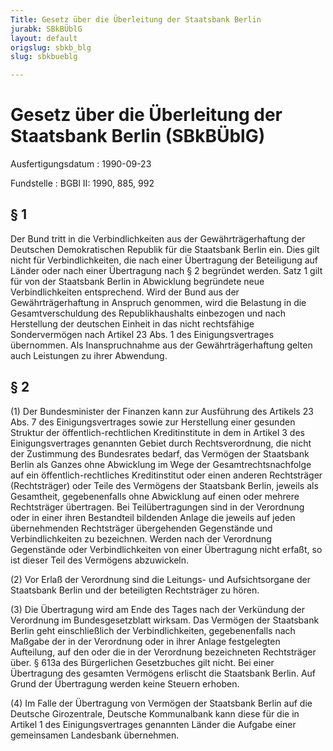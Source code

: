 ```yaml
---
Title: Gesetz über die Überleitung der Staatsbank Berlin
jurabk: SBkBÜblG
layout: default
origslug: sbkb_blg
slug: sbkbueblg

---
```


# Gesetz über die Überleitung der Staatsbank Berlin (SBkBÜblG)

Ausfertigungsdatum
:   1990-09-23

Fundstelle
:   BGBl II: 1990, 885, 992



## § 1

Der Bund tritt in die Verbindlichkeiten aus der Gewährträgerhaftung der Deutschen Demokratischen Republik für die Staatsbank Berlin ein. Dies gilt nicht für Verbindlichkeiten, die nach einer Übertragung der Beteiligung auf Länder oder nach einer Übertragung nach § 2 begründet werden. Satz 1 gilt für von der Staatsbank Berlin in Abwicklung begründete neue Verbindlichkeiten entsprechend. Wird der Bund aus der Gewährträgerhaftung in Anspruch genommen, wird die Belastung in die Gesamtverschuldung des Republikhaushalts einbezogen und nach Herstellung der deutschen Einheit in das nicht rechtsfähige Sondervermögen nach Artikel 23 Abs. 1 des Einigungsvertrages übernommen. Als Inanspruchnahme aus der Gewährträgerhaftung gelten auch Leistungen zu ihrer Abwendung.


## § 2

(1) Der Bundesminister der Finanzen kann zur Ausführung des Artikels 23 Abs. 7 des Einigungsvertrages sowie zur Herstellung einer gesunden Struktur der öffentlich-rechtlichen Kreditinstitute in dem in Artikel 3 des Einigungsvertrages genannten Gebiet durch Rechtsverordnung, die nicht der Zustimmung des Bundesrates bedarf, das Vermögen der Staatsbank Berlin als Ganzes ohne Abwicklung im Wege der Gesamtrechtsnachfolge auf ein öffentlich-rechtliches Kreditinstitut oder einen anderen Rechtsträger (Rechtsträger) oder Teile des Vermögens der Staatsbank Berlin, jeweils als Gesamtheit, gegebenenfalls ohne Abwicklung auf einen oder mehrere Rechtsträger übertragen. Bei Teilübertragungen sind in der Verordnung oder in einer ihren Bestandteil bildenden Anlage die jeweils auf jeden übernehmenden Rechtsträger übergehenden Gegenstände und Verbindlichkeiten zu bezeichnen. Werden nach der Verordnung Gegenstände oder Verbindlichkeiten von einer Übertragung nicht erfaßt, so ist dieser Teil des Vermögens abzuwickeln.

(2) Vor Erlaß der Verordnung sind die Leitungs- und Aufsichtsorgane der Staatsbank Berlin und der beteiligten Rechtsträger zu hören.

(3) Die Übertragung wird am Ende des Tages nach der Verkündung der Verordnung im Bundesgesetzblatt wirksam. Das Vermögen der Staatsbank Berlin geht einschließlich der Verbindlichkeiten, gegebenenfalls nach Maßgabe der in der Verordnung oder in ihrer Anlage festgelegten Aufteilung, auf den oder die in der Verordnung bezeichneten Rechtsträger über. § 613a des Bürgerlichen Gesetzbuches gilt nicht. Bei einer Übertragung des gesamten Vermögens erlischt die Staatsbank Berlin. Auf Grund der Übertragung werden keine Steuern erhoben.

(4) Im Falle der Übertragung von Vermögen der Staatsbank Berlin auf die Deutsche Girozentrale, Deutsche Kommunalbank kann diese für die in Artikel 1 des Einigungsvertrages genannten Länder die Aufgabe einer gemeinsamen Landesbank übernehmen.

